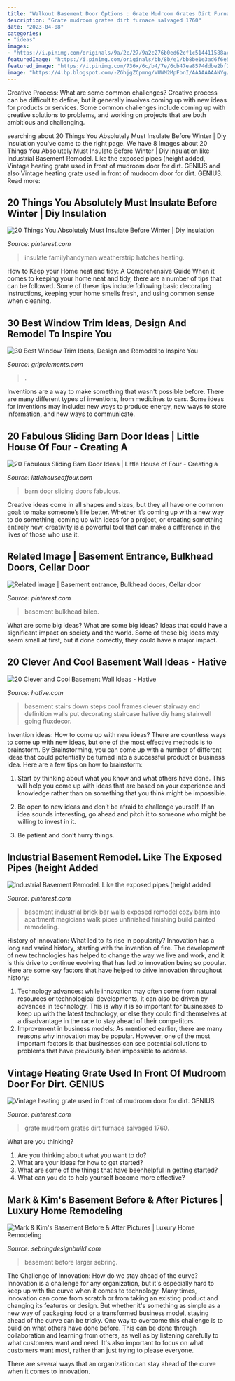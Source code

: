 ```yaml
---
title: "Walkout Basement Door Options : Grate Mudroom Grates Dirt Furnace Salvaged 1760"
description: "Grate mudroom grates dirt furnace salvaged 1760"
date: "2023-04-08"
categories:
- "ideas"
images:
- "https://i.pinimg.com/originals/9a/2c/27/9a2c276b0ed62cf1c514411588acbe88.jpg"
featuredImage: "https://i.pinimg.com/originals/bb/8b/e1/bb8be1e3ad6f6e5fd658c13a96149ee8.jpg"
featured_image: "https://i.pinimg.com/736x/6c/b4/7e/6cb47ea8574ddbe2bf257a5ed9e418fd.jpg"
image: "https://4.bp.blogspot.com/-ZGhjgZCpmng/VUWM2MpFbnI/AAAAAAAANYg/kON7iBUwOSQ/s1600/f18e813186ca7981e63ff8b5a2b0960e.jpg"
---
```



Creative Process: What are some common challenges?
Creative process can be difficult to define, but it generally involves coming up with new ideas for products or services. Some common challenges include coming up with creative solutions to problems, and working on projects that are both ambitious and challenging.

	

		
searching about 20 Things You Absolutely Must Insulate Before Winter | Diy insulation you've came to the right page. We have 8 Images about 20 Things You Absolutely Must Insulate Before Winter | Diy insulation like Industrial Basement Remodel. Like the exposed pipes (height added, Vintage heating grate used in front of mudroom door for dirt. GENIUS and also Vintage heating grate used in front of mudroom door for dirt. GENIUS. Read more:
		
    
## 20 Things You Absolutely Must Insulate Before Winter | Diy Insulation

<img loading=lazy src="https://i.pinimg.com/736x/a6/f3/ba/a6f3baaa28f16f88c288cc26ceb82035.jpg" onerror="this.onerror=null;this.src='https://tse4.mm.bing.net/th?id=OIP.aBJFr2Rs3DVVaQd8Nplq8QHaHa&amp;pid=15.1';" alt="20 Things You Absolutely Must Insulate Before Winter | Diy insulation">

_Source: pinterest.com_

>insulate familyhandyman weatherstrip hatches heating. 

	

How to Keep your Home neat and tidy: A Comprehensive Guide
When it comes to keeping your home neat and tidy, there are a number of tips that can be followed. Some of these tips include following basic decorating instructions, keeping your home smells fresh, and using common sense when cleaning.

    
## 30 Best Window Trim Ideas, Design And Remodel To Inspire You

<img loading=lazy src="https://i1.wp.com/gripelements.com/wp-content/uploads/2017/04/window-trim.jpg?fit=848%2C613&amp;ssl=1" onerror="this.onerror=null;this.src='https://tse3.mm.bing.net/th?id=OIP.-jJPOT4xKhUj2CsUdbR7vwHaFW&amp;pid=15.1';" alt="30 Best Window Trim Ideas, Design and Remodel to Inspire You">

_Source: gripelements.com_

>. 

	

Inventions are a way to make something that wasn't possible before. There are many different types of inventions, from medicines to cars. Some ideas for inventions may include: new ways to produce energy, new ways to store information, and new ways to communicate.

    
## 20 Fabulous Sliding Barn Door Ideas | Little House Of Four - Creating A

<img loading=lazy src="https://4.bp.blogspot.com/-ZGhjgZCpmng/VUWM2MpFbnI/AAAAAAAANYg/kON7iBUwOSQ/s1600/f18e813186ca7981e63ff8b5a2b0960e.jpg" onerror="this.onerror=null;this.src='https://tse3.mm.bing.net/th?id=OIP.nB_h7BI5rGpevsvgjpjLKAHaLH&amp;pid=15.1';" alt="20 Fabulous Sliding Barn Door Ideas | Little House of Four - Creating a">

_Source: littlehouseoffour.com_

>barn door sliding doors fabulous. 

	

Creative ideas come in all shapes and sizes, but they all have one common goal: to make someone’s life better. Whether it’s coming up with a new way to do something, coming up with ideas for a project, or creating something entirely new, creativity is a powerful tool that can make a difference in the lives of those who use it.

    
## Related Image | Basement Entrance, Bulkhead Doors, Cellar Door

<img loading=lazy src="https://i.pinimg.com/736x/6c/b4/7e/6cb47ea8574ddbe2bf257a5ed9e418fd.jpg" onerror="this.onerror=null;this.src='https://tse1.mm.bing.net/th?id=OIP.3NBj6iVL0Q6vPxRGDFm1ZAHaFj&amp;pid=15.1';" alt="Related image | Basement entrance, Bulkhead doors, Cellar door">

_Source: pinterest.com_

>basement bulkhead bilco. 

	

What are some big ideas?
What are some big ideas? Ideas that could have a significant impact on society and the world. Some of these big ideas may seem small at first, but if done correctly, they could have a major impact.

    
## 20 Clever And Cool Basement Wall Ideas - Hative

<img loading=lazy src="http://hative.com/wp-content/uploads/2014/05/basement-wall-ideas/6-photo-wall-basement.jpg" onerror="this.onerror=null;this.src='https://tse1.mm.bing.net/th?id=OIP.ROvQT7L-4lhNAQJN3L0IpQHaLh&amp;pid=15.1';" alt="20 Clever and Cool Basement Wall Ideas - Hative">

_Source: hative.com_

>basement stairs down steps cool frames clever stairway end definition walls put decorating staircase hative diy hang stairwell going fluxdecor. 

	

Invention ideas: How to come up with new ideas?
There are countless ways to come up with new ideas, but one of the most effective methods is to brainstorm. By Brainstorming, you can come up with a number of different ideas that could potentially be turned into a successful product or business idea. Here are a few tips on how to brainstorm:
1. Start by thinking about what you know and what others have done. This will help you come up with ideas that are based on your experience and knowledge rather than on something that you think might be impossible.

2. Be open to new ideas and don’t be afraid to challenge yourself. If an idea sounds interesting, go ahead and pitch it to someone who might be willing to invest in it.

3. Be patient and don’t hurry things.

    
## Industrial Basement Remodel. Like The Exposed Pipes (height Added

<img loading=lazy src="https://i.pinimg.com/originals/9a/2c/27/9a2c276b0ed62cf1c514411588acbe88.jpg" onerror="this.onerror=null;this.src='https://tse4.mm.bing.net/th?id=OIP.XZx7JjukJhVFaJM0FBG2GQHaLI&amp;pid=15.1';" alt="Industrial Basement Remodel. Like the exposed pipes (height added">

_Source: pinterest.com_

>basement industrial brick bar walls exposed remodel cozy barn into apartment magicians walk pipes unfinished finishing build painted remodeling. 

	

History of innovation: What led to its rise in popularity?
Innovation has a long and varied history, starting with the invention of fire. The development of new technologies has helped to change the way we live and work, and it is this drive to continue evolving that has led to innovation being so popular. Here are some key factors that have helped to drive innovation throughout history: 
1) Technology advances: while innovation may often come from natural resources or technological developments, it can also be driven by advances in technology. This is why it is so important for businesses to keep up with the latest technology, or else they could find themselves at a disadvantage in the race to stay ahead of their competitors. 
2) Improvement in business models: As mentioned earlier, there are many reasons why innovation may be popular. However, one of the most important factors is that businesses can see potential solutions to problems that have previously been impossible to address.

    
## Vintage Heating Grate Used In Front Of Mudroom Door For Dirt. GENIUS

<img loading=lazy src="https://i.pinimg.com/originals/bb/8b/e1/bb8be1e3ad6f6e5fd658c13a96149ee8.jpg" onerror="this.onerror=null;this.src='https://tse1.mm.bing.net/th?id=OIP.TZ0z_UEGBgCPg9ZjJyoSNAHaJ4&amp;pid=15.1';" alt="Vintage heating grate used in front of mudroom door for dirt. GENIUS">

_Source: pinterest.com_

>grate mudroom grates dirt furnace salvaged 1760. 

	

What are you thinking?
1. Are you thinking about what you want to do?
2. What are your ideas for how to get started? 
3. What are some of the things that have beenhelpful in getting started?
4. What can you do to help yourself become more effective?

    
## Mark &amp; Kim&#039;s Basement Before &amp; After Pictures | Luxury Home Remodeling

<img loading=lazy src="https://sebringdesignbuild.com/wp-content/uploads/2014/05/Before-and-after-basement-remodeling-712551_Sebring-Services.jpg" onerror="this.onerror=null;this.src='https://tse3.mm.bing.net/th?id=OIP.3gBHKMb4_EtZmMPcuexDeAHaJ3&amp;pid=15.1';" alt="Mark &amp; Kim&#039;s Basement Before &amp; After Pictures | Luxury Home Remodeling">

_Source: sebringdesignbuild.com_

>basement before larger sebring. 

	

The Challenge of Innovation: How do we stay ahead of the curve?
Innovation is a challenge for any organization, but it's especially hard to keep up with the curve when it comes to technology. Many times, innovation can come from scratch or from taking an existing product and changing its features or design. But whether it's something as simple as a new way of packaging food or a transformed business model, staying ahead of the curve can be tricky.
One way to overcome this challenge is to build on what others have done before. This can be done through collaboration and learning from others, as well as by listening carefully to what customers want and need. It's also important to focus on what customers want most, rather than just trying to please everyone.

There are several ways that an organization can stay ahead of the curve when it comes to innovation.


